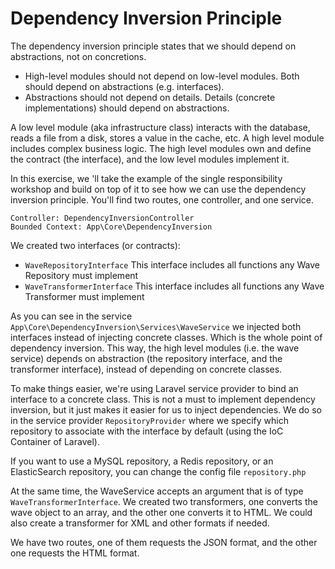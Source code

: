 # Dependency Inversion Principle
   
The dependency inversion principle states that we should depend on abstractions, not on concretions.
* High-level modules should not depend on low-level modules. Both should depend on abstractions (e.g. interfaces).
* Abstractions should not depend on details. Details (concrete implementations) should depend on abstractions.

A low level module (aka infrastructure class) interacts with the database, reads a file from a disk, stores a value in the cache, etc.
A high level module includes complex business logic. 
The high level modules own and define the contract (the interface), and the low level modules implement it.

In this exercise, we 'll take the example of the single responsibility workshop and build on top of it to see how we can use the dependency inversion principle.
You'll find two routes, one controller, and one service.

```
Controller: DependencyInversionController
Bounded Context: App\Core\DependencyInversion
```

We created two interfaces (or contracts):
* `WaveRepositoryInterface` This interface includes all functions any Wave Repository must implement
* `WaveTransformerInterface` This interface includes all functions any Wave Transformer must implement

As you can see in the service `App\Core\DependencyInversion\Services\WaveService` we injected both interfaces instead of injecting concrete classes. Which is the whole point of dependency inversion.
This way, the high level modules (i.e. the wave service) depends on abstraction (the repository interface, and the transformer interface), instead of depending on concrete classes.

To make things easier, we're using Laravel service provider to bind an interface to a concrete class. This is not a must to implement dependency inversion, but it just makes it easier for us to inject dependencies.
We do so in the service provider `RepositoryProvider` where we specify which repository to associate with the interface by default (using the IoC Container of Laravel).

If you want to use a MySQL repository, a Redis repository, or an ElasticSearch repository, you can change the config file `repository.php`

At the same time, the WaveService accepts an argument that is of type `WaveTransformerInterface`. We created two transformers, one converts the wave object to an array, and the other one converts it to HTML. We could also create a transformer for XML and other formats if needed.

We have two routes, one of them requests the JSON format, and the other one requests the HTML format.
